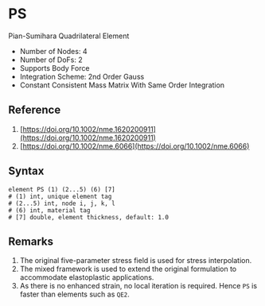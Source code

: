 # PS

Pian-Sumihara Quadrilateral Element

* Number of Nodes: 4
* Number of DoFs: 2
* Supports Body Force
* Integration Scheme: 2nd Order Gauss
* Constant Consistent Mass Matrix With Same Order Integration

## Reference

1. [https://doi.org/10.1002/nme.1620200911](https://doi.org/10.1002/nme.1620200911)
2. [https://doi.org/10.1002/nme.6066](https://doi.org/10.1002/nme.6066)

## Syntax

```
element PS (1) (2...5) (6) [7]
# (1) int, unique element tag
# (2...5) int, node i, j, k, l
# (6) int, material tag
# [7] double, element thickness, default: 1.0
```

## Remarks

1. The original five-parameter stress field is used for stress interpolation.
2. The mixed framework is used to extend the original formulation to accommodate elastoplastic applications.
3. As there is no enhanced strain, no local iteration is required. Hence `PS` is faster than elements such as `QE2`.
